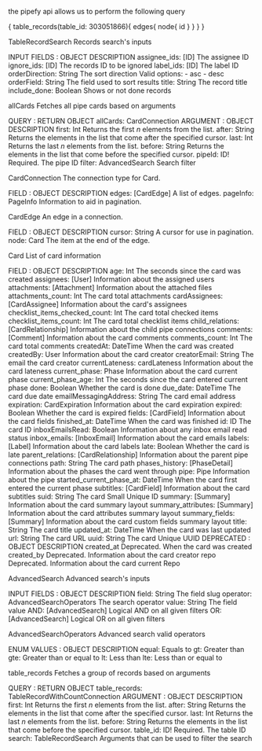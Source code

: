 
the pipefy api allows us to perform the following query

{
  table_records(table_id: 303051866){
    edges{
      node{
        id
      }
    }
  }
}

TableRecordSearch
Records search's inputs

INPUT FIELDS : OBJECT	DESCRIPTION
assignee_ids: [ID]	The assignee ID
ignore_ids: [ID]	The records ID to be ignored
label_ids: [ID]	The label ID
orderDirection: String	The sort direction Valid options: - asc - desc
orderField: String	The field used to sort results
title: String	The record title
include_done: Boolean	Shows or not done records

allCards
Fetches all pipe cards based on arguments

QUERY : RETURN OBJECT
allCards: CardConnection
ARGUMENT : OBJECT	DESCRIPTION
first: Int	Returns the first _n_ elements from the list.
after: String	Returns the elements in the list that come after the specified cursor.
last: Int	Returns the last _n_ elements from the list.
before: String	Returns the elements in the list that come before the specified cursor.
pipeId: ID!	Required. The pipe ID
filter: AdvancedSearch	Search filter

CardConnection
The connection type for Card.

FIELD : OBJECT	DESCRIPTION
edges: [CardEdge]	A list of edges.
pageInfo: PageInfo	Information to aid in pagination.

CardEdge
An edge in a connection.

FIELD : OBJECT	DESCRIPTION
cursor: String	A cursor for use in pagination.
node: Card	The item at the end of the edge.

Card
List of card information

FIELD : OBJECT	DESCRIPTION
age: Int	The seconds since the card was created
assignees: [User]	Information about the assigned users
attachments: [Attachment]	Information about the attached files
attachments_count: Int	The card total attachments
cardAssignees: [CardAssignee]	Information about the card's assignees
checklist_items_checked_count: Int	The card total checked items
checklist_items_count: Int	The card total checklist items
child_relations: [CardRelationship]	Information about the child pipe connections
comments: [Comment]	Information about the card comments
comments_count: Int	The card total comments
createdAt: DateTime	When the card was created
createdBy: User	Information about the card creator
creatorEmail: String	The email the card creator
currentLateness: cardLateness	Information about the card lateness
current_phase: Phase	Information about the card current phase
current_phase_age: Int	The seconds since the card entered current phase
done: Boolean	Whether the card is done
due_date: DateTime	The card due date
emailMessagingAddress: String	The card email address
expiration: CardExpiration	Information about the card expiration
expired: Boolean	Whether the card is expired
fields: [CardField]	Information about the card fields
finished_at: DateTime	When the card was finished
id: ID	The card ID
inboxEmailsRead: Boolean	Information about any inbox email read status
inbox_emails: [InboxEmail]	Information about the card emails
labels: [Label]	Information about the card labels
late: Boolean	Whether the card is late
parent_relations: [CardRelationship]	Information about the parent pipe connections
path: String	The card path
phases_history: [PhaseDetail]	Information about the phases the card went through
pipe: Pipe	Information about the pipe
started_current_phase_at: DateTime	When the card first entered the current phase
subtitles: [CardField]	Information about the card subtitles
suid: String	The card Small Unique ID
summary: [Summary]	Information about the card summary layout
summary_attributes: [Summary]	Information about the card attributes summary layout
summary_fields: [Summary]	Information about the card custom fields summary layout
title: String	The card title
updated_at: DateTime	When the card was last updated
url: String	The card URL
uuid: String	The card Unique UUID
DEPRECATED : OBJECT	DESCRIPTION
created_at	Deprecated. When the card was created
created_by	Deprecated. Information about the card creator
repo	Deprecated. Information about the card current Repo

AdvancedSearch
Advanced search's inputs

INPUT FIELDS : OBJECT	DESCRIPTION
field: String	The field slug
operator: AdvancedSearchOperators	The search operator
value: String	The field value
AND: [AdvancedSearch]	Logical AND on all given filters
OR: [AdvancedSearch]	Logical OR on all given filters

AdvancedSearchOperators
Advanced search valid operators

ENUM VALUES : OBJECT	DESCRIPTION
equal:	Equals to
gt:	Greater than
gte:	Greater than or equal to
lt:	Less than
lte: 	Less than or equal to


table_records
Fetches a group of records based on arguments

QUERY : RETURN OBJECT
table_records: TableRecordWithCountConnection
ARGUMENT : OBJECT	DESCRIPTION
first: Int	Returns the first _n_ elements from the list.
after: String	Returns the elements in the list that come after the specified cursor.
last: Int	Returns the last _n_ elements from the list.
before: String	Returns the elements in the list that come before the specified cursor.
table_id: ID!	Required. The table ID
search: TableRecordSearch	Arguments that can be used to filter the search
